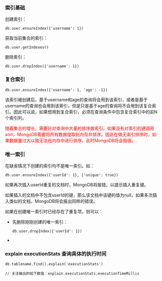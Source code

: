### 索引基础

创建索引：

```
db.user.ensureIndex({'username': 1})
```

获取当前集合的索引：

```
db.user.getIndexes()
```

删除索引：

```
db.user.dropIndex({'username': 1})
```



### 复合索引

```
db.user.ensureIndex({'username': 1, 'age': -1})
```

​		该索引被创建后，基于username和age的查询将会用到该索引，或者是基于username的查询也会用到该索引，但是只是基于age的查询将不会用到该复合索引。因此可以说，如果想用到复合索引，必须在查询条件中包含复合索引中的前N个索引列。

​		<span style='color:red'>随着集合的增长，需要针对查询中大量的排序做索引。如果没有对索引的键调用sort，MongoDB需要将所有数据提取到内存并排序。因此在做无索引排序时，如果数据量过大以致无法在内存中进行排序，此时MongoDB将会报错。</span>



### 唯一索引

在缺省情况下创建的索引均不是唯一索引。如：

```
db.user.ensureIndex({'userId': 1}, {'unique': true})
```

如果再次插入userId重复的文档时，MongoDB将报错，以提示插入重复键。

如果插入的文档中不包含userId的键，那么该文档中该键的值为null，如果多次插入类似的文档，MongoDB将会报出同样的错误。

如果在创建唯一索引时已经存在了重复项，则可以：

+ 先删除刚刚创建的唯一索引：

  ```
  db.user.dropIndex({'userId': 1})
  ```

  

+ 



### explain executionStats 查询具体的执行时间

```
db.tablename.find().explain('executionStats')

// 关注输出的如下数值：explain.executionStats.executionTimeMillis 
```

